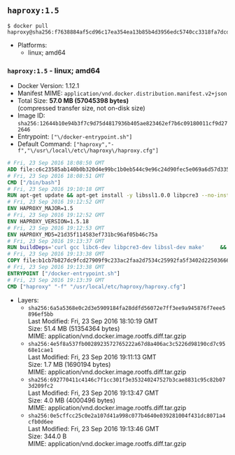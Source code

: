 ## `haproxy:1.5`

```console
$ docker pull haproxy@sha256:f7638884af5cd96c17ea354ea13b85b4d3956edc5740cc3318fa7dcdc873bade
```

-	Platforms:
	-	linux; amd64

### `haproxy:1.5` - linux; amd64

-	Docker Version: 1.12.1
-	Manifest MIME: `application/vnd.docker.distribution.manifest.v2+json`
-	Total Size: **57.0 MB (57045398 bytes)**  
	(compressed transfer size, not on-disk size)
-	Image ID: `sha256:12644b10e94b3f7c9d75d4817936b405ae823462ef7b6c09180011cf9d272646`
-	Entrypoint: `["\/docker-entrypoint.sh"]`
-	Default Command: `["haproxy","-f","\/usr\/local\/etc\/haproxy\/haproxy.cfg"]`

```dockerfile
# Fri, 23 Sep 2016 18:08:50 GMT
ADD file:c6c23585ab140b0b320d4e99bc1b0eb544c9e96c24d90fec5e069a6d57d335ca in / 
# Fri, 23 Sep 2016 18:08:51 GMT
CMD ["/bin/bash"]
# Fri, 23 Sep 2016 19:10:18 GMT
RUN apt-get update && apt-get install -y libssl1.0.0 libpcre3 --no-install-recommends && rm -rf /var/lib/apt/lists/*
# Fri, 23 Sep 2016 19:12:52 GMT
ENV HAPROXY_MAJOR=1.5
# Fri, 23 Sep 2016 19:12:52 GMT
ENV HAPROXY_VERSION=1.5.18
# Fri, 23 Sep 2016 19:12:53 GMT
ENV HAPROXY_MD5=21d35f114583ef731bc96af05b46c75a
# Fri, 23 Sep 2016 19:13:37 GMT
RUN buildDeps='curl gcc libc6-dev libpcre3-dev libssl-dev make' 	&& set -x 	&& apt-get update && apt-get install -y $buildDeps --no-install-recommends && rm -rf /var/lib/apt/lists/* 	&& curl -SL "http://www.haproxy.org/download/${HAPROXY_MAJOR}/src/haproxy-${HAPROXY_VERSION}.tar.gz" -o haproxy.tar.gz 	&& echo "${HAPROXY_MD5}  haproxy.tar.gz" | md5sum -c 	&& mkdir -p /usr/src/haproxy 	&& tar -xzf haproxy.tar.gz -C /usr/src/haproxy --strip-components=1 	&& rm haproxy.tar.gz 	&& make -C /usr/src/haproxy 		TARGET=linux2628 		USE_PCRE=1 PCREDIR= 		USE_OPENSSL=1 		USE_ZLIB=1 		all 		install-bin 	&& mkdir -p /usr/local/etc/haproxy 	&& cp -R /usr/src/haproxy/examples/errorfiles /usr/local/etc/haproxy/errors 	&& rm -rf /usr/src/haproxy 	&& apt-get purge -y --auto-remove $buildDeps
# Fri, 23 Sep 2016 19:13:38 GMT
COPY file:b1cb7b827dc9fcd27909f9c233ac2faa2d7534c25992fa5f3402d22503666d6d in / 
# Fri, 23 Sep 2016 19:13:38 GMT
ENTRYPOINT ["/docker-entrypoint.sh"]
# Fri, 23 Sep 2016 19:13:39 GMT
CMD ["haproxy" "-f" "/usr/local/etc/haproxy/haproxy.cfg"]
```

-	Layers:
	-	`sha256:6a5a5368e0c2d3e5909184fa28ddfd56072e7ff3ee9a945876f7eee5896ef5bb`  
		Last Modified: Fri, 23 Sep 2016 18:10:19 GMT  
		Size: 51.4 MB (51354364 bytes)  
		MIME: application/vnd.docker.image.rootfs.diff.tar.gzip
	-	`sha256:4e5f8a537fb0028923572765222a67d8a406ac3c5226d98190cd7c9568e1cae1`  
		Last Modified: Fri, 23 Sep 2016 19:11:13 GMT  
		Size: 1.7 MB (1690194 bytes)  
		MIME: application/vnd.docker.image.rootfs.diff.tar.gzip
	-	`sha256:692770411c4146c7f1cc301f3e353240247527b3cae8831c95c82b073d209fc2`  
		Last Modified: Fri, 23 Sep 2016 19:13:47 GMT  
		Size: 4.0 MB (4000496 bytes)  
		MIME: application/vnd.docker.image.rootfs.diff.tar.gzip
	-	`sha256:0e5cffcc25c0e2a107d41a998c077b4640e039281004f431dc8071a4cfb0d6ee`  
		Last Modified: Fri, 23 Sep 2016 19:13:46 GMT  
		Size: 344.0 B  
		MIME: application/vnd.docker.image.rootfs.diff.tar.gzip
